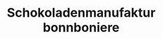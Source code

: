 ---
title: "Schokoladenmanufaktur bonnboniere"
url: /koeln/schokoladenmanufaktur-bonnboniere/
shop: Süßwaren
---